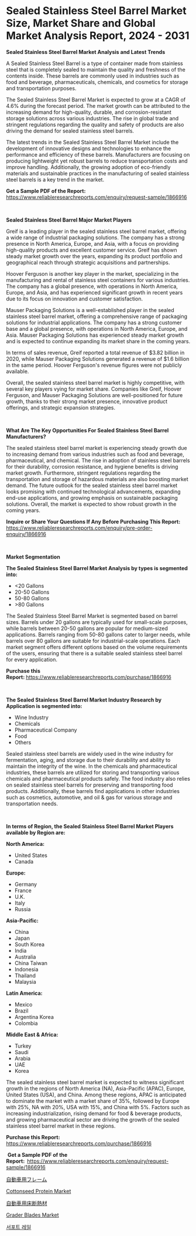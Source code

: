<p><h1>Sealed Stainless Steel Barrel Market Size, Market Share and Global Market Analysis Report, 2024 - 2031</h1></p><p><strong>Sealed Stainless Steel Barrel Market Analysis and Latest Trends</strong></p>
<p><p>A Sealed Stainless Steel Barrel is a type of container made from stainless steel that is completely sealed to maintain the quality and freshness of the contents inside. These barrels are commonly used in industries such as food and beverage, pharmaceuticals, chemicals, and cosmetics for storage and transportation purposes.</p><p>The Sealed Stainless Steel Barrel Market is expected to grow at a CAGR of 4.6% during the forecast period. The market growth can be attributed to the increasing demand for high-quality, durable, and corrosion-resistant storage solutions across various industries. The rise in global trade and stringent regulations regarding the quality and safety of products are also driving the demand for sealed stainless steel barrels.</p><p>The latest trends in the Sealed Stainless Steel Barrel Market include the development of innovative designs and technologies to enhance the performance and efficiency of these barrels. Manufacturers are focusing on producing lightweight yet robust barrels to reduce transportation costs and improve handling. Additionally, the growing adoption of eco-friendly materials and sustainable practices in the manufacturing of sealed stainless steel barrels is a key trend in the market.</p></p>
<p><strong>Get a Sample PDF of the Report:&nbsp;</strong> <a href="https://www.reliableresearchreports.com/enquiry/request-sample/1866916">https://www.reliableresearchreports.com/enquiry/request-sample/1866916</a></p>
<p>&nbsp;</p>
<p><strong>Sealed Stainless Steel Barrel Major Market Players</strong></p>
<p><p>Greif is a leading player in the sealed stainless steel barrel market, offering a wide range of industrial packaging solutions. The company has a strong presence in North America, Europe, and Asia, with a focus on providing high-quality products and excellent customer service. Greif has shown steady market growth over the years, expanding its product portfolio and geographical reach through strategic acquisitions and partnerships.</p><p>Hoover Ferguson is another key player in the market, specializing in the manufacturing and rental of stainless steel containers for various industries. The company has a global presence, with operations in North America, Europe, and Asia, and has experienced significant growth in recent years due to its focus on innovation and customer satisfaction.</p><p>Mauser Packaging Solutions is a well-established player in the sealed stainless steel barrel market, offering a comprehensive range of packaging solutions for industrial applications. The company has a strong customer base and a global presence, with operations in North America, Europe, and Asia. Mauser Packaging Solutions has experienced steady market growth and is expected to continue expanding its market share in the coming years.</p><p>In terms of sales revenue, Greif reported a total revenue of $3.82 billion in 2020, while Mauser Packaging Solutions generated a revenue of $1.6 billion in the same period. Hoover Ferguson's revenue figures were not publicly available.</p><p>Overall, the sealed stainless steel barrel market is highly competitive, with several key players vying for market share. Companies like Greif, Hoover Ferguson, and Mauser Packaging Solutions are well-positioned for future growth, thanks to their strong market presence, innovative product offerings, and strategic expansion strategies.</p></p>
<p>&nbsp;</p>
<p><strong>What Are The Key Opportunities For Sealed Stainless Steel Barrel Manufacturers?</strong></p>
<p><p>The sealed stainless steel barrel market is experiencing steady growth due to increasing demand from various industries such as food and beverage, pharmaceutical, and chemical. The rise in adoption of stainless steel barrels for their durability, corrosion resistance, and hygiene benefits is driving market growth. Furthermore, stringent regulations regarding the transportation and storage of hazardous materials are also boosting market demand. The future outlook for the sealed stainless steel barrel market looks promising with continued technological advancements, expanding end-use applications, and growing emphasis on sustainable packaging solutions. Overall, the market is expected to show robust growth in the coming years.</p></p>
<p><strong>Inquire or Share Your Questions If Any Before Purchasing This Report:</strong> <a href="https://www.reliableresearchreports.com/enquiry/pre-order-enquiry/1866916">https://www.reliableresearchreports.com/enquiry/pre-order-enquiry/1866916</a></p>
<p>&nbsp;</p>
<p><strong>Market Segmentation</strong></p>
<p><strong>The Sealed Stainless Steel Barrel Market Analysis by types is segmented into:</strong></p>
<p><ul><li><20 Gallons</li><li>20-50 Gallons</li><li>50-80 Gallons</li><li>>80 Gallons</li></ul></p>
<p><p>The Sealed Stainless Steel Barrel Market is segmented based on barrel sizes. Barrels under 20 gallons are typically used for small-scale purposes, while barrels between 20-50 gallons are popular for medium-sized applications. Barrels ranging from 50-80 gallons cater to larger needs, while barrels over 80 gallons are suitable for industrial-scale operations. Each market segment offers different options based on the volume requirements of the users, ensuring that there is a suitable sealed stainless steel barrel for every application.</p></p>
<p><strong>Purchase this Report:&nbsp;</strong><a href="https://www.reliableresearchreports.com/purchase/1866916">https://www.reliableresearchreports.com/purchase/1866916</a></p>
<p>&nbsp;</p>
<p><strong>The Sealed Stainless Steel Barrel Market Industry Research by Application is segmented into:</strong></p>
<p><ul><li>Wine Industry</li><li>Chemicals</li><li>Pharmaceutical Company</li><li>Food</li><li>Others</li></ul></p>
<p><p>Sealed stainless steel barrels are widely used in the wine industry for fermentation, aging, and storage due to their durability and ability to maintain the integrity of the wine. In the chemicals and pharmaceutical industries, these barrels are utilized for storing and transporting various chemicals and pharmaceutical products safely. The food industry also relies on sealed stainless steel barrels for preserving and transporting food products. Additionally, these barrels find applications in other industries such as cosmetics, automotive, and oil & gas for various storage and transportation needs.</p></p>
<p>&nbsp;</p>
<p><strong>In terms of Region, the Sealed Stainless Steel Barrel Market Players available by Region are:</strong></p>
<p>
    <p> <strong> North America: </strong>
        <ul>
            <li>United States</li>
            <li>Canada</li>
        </ul>
        </p> 
    <p> <strong> Europe: </strong>
        <ul>
            <li>Germany</li>
            <li>France</li>
            <li>U.K.</li>
            <li>Italy</li>
            <li>Russia</li>
        </ul>
        </p> 
    <p> <strong> Asia-Pacific: </strong>
        <ul>
            <li>China</li>
            <li>Japan</li>
            <li>South Korea</li>
            <li>India</li>
            <li>Australia</li>
            <li>China Taiwan</li>
            <li>Indonesia</li>
            <li>Thailand</li>
            <li>Malaysia</li>
        </ul>
        </p> 
    <p> <strong> Latin America: </strong>
        <ul>
            <li>Mexico</li>
            <li>Brazil</li>
            <li>Argentina Korea</li>
            <li>Colombia</li>
        </ul>
        </p> 
    <p> <strong> Middle East & Africa: </strong>
        <ul>
            <li>Turkey</li>
            <li>Saudi</li>
            <li>Arabia</li>
            <li>UAE</li>
            <li>Korea</li>
        </ul>
    </p>
    </p>
<p><p>The sealed stainless steel barrel market is expected to witness significant growth in the regions of North America (NA), Asia-Pacific (APAC), Europe, United States (USA), and China. Among these regions, APAC is anticipated to dominate the market with a market share of 35%, followed by Europe with 25%, NA with 20%, USA with 15%, and China with 5%. Factors such as increasing industrialization, rising demand for food & beverage products, and growing pharmaceutical sector are driving the growth of the sealed stainless steel barrel market in these regions.</p></p>
<p><strong>Purchase this Report: </strong><a href="https://www.reliableresearchreports.com/purchase/1866916">https://www.reliableresearchreports.com/purchase/1866916</a></p>
<p>&nbsp;<strong>Get a Sample PDF of the Report:&nbsp;&nbsp;</strong><a href="https://www.reliableresearchreports.com/enquiry/request-sample/1866916">https://www.reliableresearchreports.com/enquiry/request-sample/1866916</a></p>
<p><strong></strong></p>
<p><p><a href="https://github.com/vtbvgl20191192/Market-Research-Report-List-1/blob/main/91893548031.md">自動車用フレーム</a></p><p><a href="https://issuu.com/reportprime-2/docs/cottonseed-protein-market-size-2030.pptx">Cottonseed Protein Market</a></p><p><a href="https://github.com/avwofrml53535/Market-Research-Report-List-1/blob/main/72794218030.md">自動車用床断熱材</a></p><p><a href="https://issuu.com/reportprime-2/docs/grader-blades-market-size-2030.pptx">Grader Blades Market</a></p><p><a href="https://github.com/TrevorKruvalis5678/Market-Research-Report-List-1/blob/main/18332647478.md">서포트 레일</a></p></p>